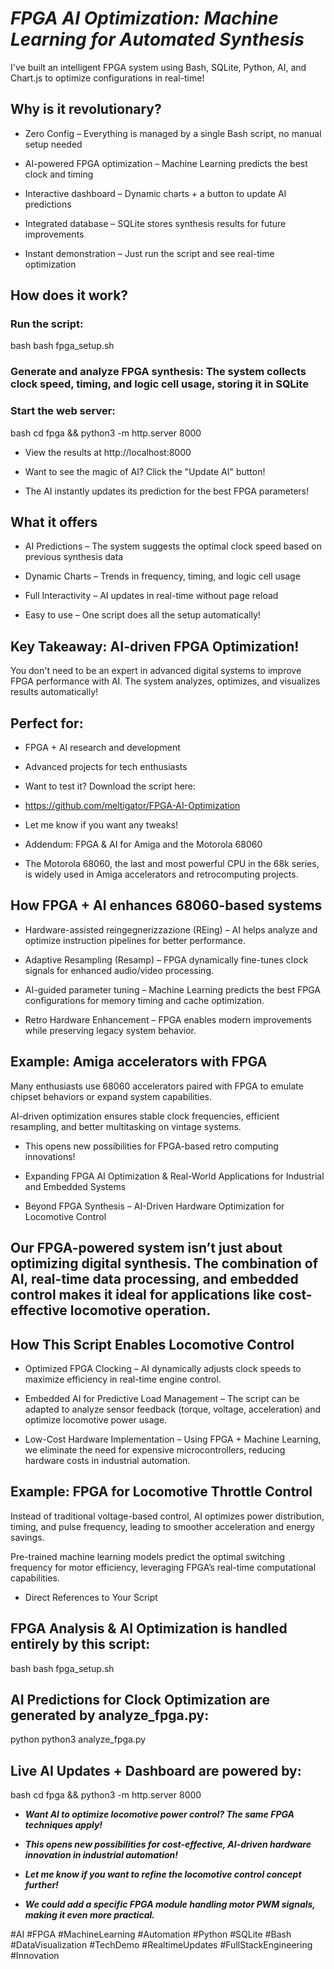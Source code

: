 # ___FPGA AI Optimization: Machine Learning for Automated Synthesis___

I've built an intelligent FPGA system using Bash, SQLite, Python, AI, and Chart.js to optimize configurations in real-time!

## Why is it revolutionary?

* Zero Config – Everything is managed by a single Bash script, no manual setup needed 

* AI-powered FPGA optimization – Machine Learning predicts the best clock and timing 

* Interactive dashboard – Dynamic charts + a button to update AI predictions 

* Integrated database – SQLite stores synthesis results for future improvements 

* Instant demonstration – Just run the script and see real-time optimization



## How does it work?

### Run the script:

bash
bash fpga_setup.sh

### Generate and analyze FPGA synthesis: The system collects clock speed, timing, and logic cell usage, storing it in SQLite 

### Start the web server:

bash
cd fpga && python3 -m http.server 8000
* View the results at http://localhost:8000 

* Want to see the magic of AI? Click the "Update AI" button! 
* The AI instantly updates its prediction for the best FPGA parameters!


## What it offers

* AI Predictions – The system suggests the optimal clock speed based on previous synthesis data 

* Dynamic Charts – Trends in frequency, timing, and logic cell usage 

* Full Interactivity – AI updates in real-time without page reload 

* Easy to use – One script does all the setup automatically!



## Key Takeaway: AI-driven FPGA Optimization!


You don't need to be an expert in advanced digital systems to improve FPGA performance with AI. The system analyzes, optimizes, and visualizes results automatically!


## Perfect for: 


* FPGA + AI research and development

* Advanced projects for tech enthusiasts

* Want to test it? Download the script here: 
* https://github.com/meltigator/FPGA-AI-Optimization

* Let me know if you want any tweaks! 

* Addendum: FPGA & AI for Amiga and the Motorola 68060

* The Motorola 68060, the last and most powerful CPU in the 68k series, is widely used in Amiga accelerators and retrocomputing projects.

## How FPGA + AI enhances 68060-based systems

* Hardware-assisted reingegnerizzazione (REing) – AI helps analyze and optimize instruction pipelines for better performance. 

* Adaptive Resampling (Resamp) – FPGA dynamically fine-tunes clock signals for enhanced audio/video processing. 

* AI-guided parameter tuning – Machine Learning predicts the best FPGA configurations for memory timing and cache optimization. 

* Retro Hardware Enhancement – FPGA enables modern improvements while preserving legacy system behavior.

## Example: Amiga accelerators with FPGA

Many enthusiasts use 68060 accelerators paired with FPGA to emulate chipset behaviors or expand system capabilities.


AI-driven optimization ensures stable clock frequencies, efficient resampling, and better multitasking on vintage systems.


* This opens new possibilities for FPGA-based retro computing innovations! 


* Expanding FPGA AI Optimization & Real-World Applications for Industrial and Embedded Systems

* Beyond FPGA Synthesis – AI-Driven Hardware Optimization for Locomotive Control

## Our FPGA-powered system isn’t just about optimizing digital synthesis. The combination of AI, real-time data processing, and embedded control makes it ideal for applications like cost-effective locomotive operation.

## How This Script Enables Locomotive Control

* Optimized FPGA Clocking – AI dynamically adjusts clock speeds to maximize efficiency in real-time engine control. 

* Embedded AI for Predictive Load Management – The script can be adapted to analyze sensor feedback (torque, voltage, acceleration) and optimize locomotive power usage. 

* Low-Cost Hardware Implementation – Using FPGA + Machine Learning, we eliminate the need for expensive microcontrollers, reducing hardware costs in industrial automation.


## Example: FPGA for Locomotive Throttle Control

Instead of traditional voltage-based control, AI optimizes power distribution, timing, and pulse frequency, leading to smoother acceleration and energy savings.

Pre-trained machine learning models predict the optimal switching frequency for motor efficiency, leveraging FPGA’s real-time computational capabilities.

* Direct References to Your Script

## FPGA Analysis & AI Optimization is handled entirely by this script:

bash
bash fpga_setup.sh

## AI Predictions for Clock Optimization are generated by analyze_fpga.py:

python
python3 analyze_fpga.py

## Live AI Updates + Dashboard are powered by:

bash
cd fpga && python3 -m http.server 8000

* ___Want AI to optimize locomotive power control? The same FPGA techniques apply!___

* ___This opens new possibilities for cost-effective, AI-driven hardware innovation in industrial automation!___

* ___Let me know if you want to refine the locomotive control concept further!___ 

* ___We could add a specific FPGA module handling motor PWM signals, making it even more practical.___



#AI #FPGA #MachineLearning #Automation #Python #SQLite #Bash #DataVisualization #TechDemo #RealtimeUpdates #FullStackEngineering #Innovation 

